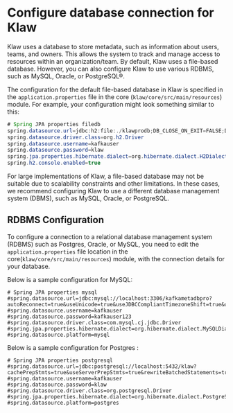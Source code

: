 # Configure database connection for Klaw

Klaw uses a database to store metadata, such as information about users,
teams, and owners. This allows the system to track and manage access to
resources within an organization/team. By default, Klaw uses a
file-based database. However, you can also configure Klaw to use various
RDBMS, such as MySQL, Oracle, or PostgreSQL®.

The configuration for the default file-based database in Klaw is
specified in the `application.properties` file in the core
(`klaw/core/src/main/resources`) module. For example, your configuration
might look something similar to this:

```java
# Spring JPA properties filedb
spring.datasource.url=jdbc:h2:file:./klawprodb;DB_CLOSE_ON_EXIT=FALSE;DB_CLOSE_DELAY=-1;MODE=MySQL;CASE_INSENSITIVE_IDENTIFIERS=TRUE;
spring.datasource.driver.class=org.h2.Driver
spring.datasource.username=kafkauser
spring.datasource.password=klaw
spring.jpa.properties.hibernate.dialect=org.hibernate.dialect.H2Dialect
spring.h2.console.enabled=true
```

For large implementations of Klaw, a file-based database may not be suitable due to scalability constraints and other
limitations. In these cases, we recommend configuring Klaw to use a different database management system (DBMS), such as
MySQL, Oracle, or PostgreSQL.

## RDBMS Configuration

To configure a connection to a relational database management system
(RDBMS) such as Postgres, Oracle, or MySQL, you need to edit the
`application.properties` file location in the
core(`klaw/core/src/main/resources`) module, with the connection details
for your database.

Below is a sample configuration for MySQL:

    # Spring JPA properties mysql
    #spring.datasource.url=jdbc:mysql://localhost:3306/kafkametadbpro?autoReconnect=true&useUnicode=true&useJDBCCompliantTimezoneShift=true&useLegacyDatetimeCode=false&serverTimezone=UTC&cachePrepStmts=true&useServerPrepStmts=true&rewriteBatchedStatements=true&verifyServerCertificate=false&useSSL=false&requireSSL=false&allowPublicKeyRetrieval=true
    #spring.datasource.username=kafkauser
    #spring.datasource.password=kafkauser123
    #spring.datasource.driver.class=com.mysql.cj.jdbc.Driver
    #spring.jpa.properties.hibernate.dialect=org.hibernate.dialect.MySQLDialect
    #spring.datasource.platform=mysql

Below is a sample configuration for Postgres :

    # Spring JPA properties postgresql
    #spring.datasource.url=jdbc:postgresql://localhost:5432/klaw?cachePrepStmts=true&useServerPrepStmts=true&rewriteBatchedStatements=true
    #spring.datasource.username=kafkauser
    #spring.datasource.password=klaw
    #spring.datasource.driver.class=org.postgresql.Driver
    #spring.jpa.properties.hibernate.dialect=org.hibernate.dialect.PostgreSQL92Dialect
    #spring.datasource.platform=postgres
